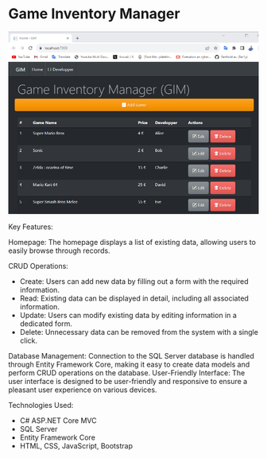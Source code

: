 # Game Inventory Manager

![](./home.jpg)

Key Features:

Homepage: The homepage displays a list of existing data, allowing users to easily browse through records.

CRUD Operations:
- Create: Users can add new data by filling out a form with the required information.
- Read: Existing data can be displayed in detail, including all associated information.
- Update: Users can modify existing data by editing information in a dedicated form.
- Delete: Unnecessary data can be removed from the system with a single click.

Database Management: Connection to the SQL Server database is handled through Entity Framework Core, making it easy to create data models and perform CRUD operations on the database.
User-Friendly Interface: The user interface is designed to be user-friendly and responsive to ensure a pleasant user experience on various devices.

Technologies Used:
- C# ASP.NET Core MVC
- SQL Server
- Entity Framework Core
- HTML, CSS, JavaScript, Bootstrap

